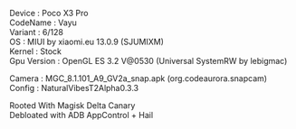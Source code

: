 Device : Poco X3 Pro<br>
CodeName : Vayu<br>
Variant : 6/128<br>
OS : MIUI by xiaomi.eu 13.0.9 (SJUMIXM)<br>
Kernel : Stock<br>
Gpu Version : OpenGL ES 3.2 V@0530 (Universal SystemRW by lebigmac)<br>

Camera : MGC_8.1.101_A9_GV2a_snap.apk (org.codeaurora.snapcam)<br>
Config : NaturalVibesT2Alpha0.3.3<br>

Rooted With Magisk Delta Canary<br>
Debloated with ADB AppControl + Hail
